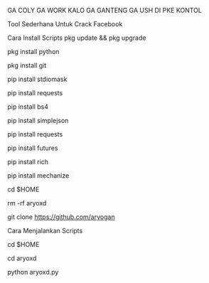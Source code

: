 GA COLY GA WORK
KALO GA GANTENG GA USH DI PKE KONTOL

Tool Sederhana Untuk Crack Facebook

Cara Install Scripts pkg update && pkg upgrade

pkg install python

pkg install git

pip install stdiomask

pip install requests

pip install bs4

pip install simplejson

pip install requests

pip install futures

pip install rich

pip install mechanize

cd $HOME

rm -rf aryoxd

git clone https://github.com/aryogan

Cara Menjalankan Scripts

cd $HOME

cd aryoxd

python aryoxd.py
